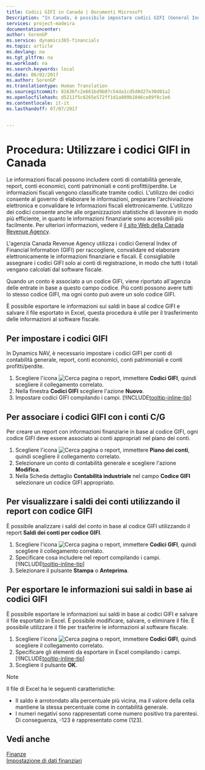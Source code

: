 ```yaml
---
title: Codici GIFI in Canada | Documenti Microsoft
Description: "In Canada, è possibile impostare codici GIFI (General Index of Financial Information) e assegnarli alla registrazione conti"
services: project-madeira
documentationcenter: 
author: SorenGP
ms.service: dynamics365-financials
ms.topic: article
ms.devlang: na
ms.tgt_pltfrm: na
ms.workload: na
ms.search.keywords: local
ms.date: 06/02/2017
ms.author: SorenGP
ms.translationtype: Human Translation
ms.sourcegitcommit: 81636fc2e661bd9b07c54da1cd5d0d27e30d01a2
ms.openlocfilehash: d5211f5c8265e572ff1d1a809b1046ce89f8c1e6
ms.contentlocale: it-it
ms.lasthandoff: 07/07/2017


---
```

# <a name="how-to-work-with-gifi-codes-in-canada"></a>Procedura: Utilizzare i codici GIFI in Canada
Le informazioni fiscali possono includere conti di contabilità generale, report, conti economici, conti patrimoniali e conti profitti/perdite. Le informazioni fiscali vengono classificate tramite codici. L'utilizzo dei codici consente al governo di elaborare le informazioni, preparare l'archiviazione elettronica e convalidare le informazioni fiscali elettronicamente. L'utilizzo dei codici consente anche alle organizzazioni statistiche di lavorare in modo più efficiente, in quanto le informazioni finanziarie sono accessibili più facilmente. Per ulteriori informazioni, vedere il [il sito Web della Canada Revenue Agency](http://www.cra-arc.gc.ca/).

L'agenzia Canada Revenue Agency utilizza i codici General Index of Financial Information (GIFI) per raccogliere, convalidare ed elaborare elettronicamente le informazioni finanziarie e fiscali. È consigliabile assegnare i codici GIFI solo ai conti di registrazione, in modo che tutti i totali vengano calcolati dal software fiscale.

Quando un conto è associato a un codice GIFI, viene riportato all'agenzia delle entrate in base a questo campo codice. Più conti possono avere tutti lo stesso codice GIFI, ma ogni conto può avere un solo codice GIFI.

È possibile esportare le informazioni sui saldi in base al codice GIFI e salvare il file esportato in Excel, questa procedura è utile per il trasferimento delle informazioni al software fiscale.

## <a name="to-set-up-gifi-codes"></a>Per impostare i codici GIFI
In Dynamics NAV, è necessario impostare i codici GIFI per conti di contabilità generale, report, conti economici, conti patrimoniali e conti profitti/perdite.

1. Scegliere l'icona ![Cerca pagina o report](media/ui-search/search_small.png "icona Cerca pagina o report"), immettere **Codici GIFI**, quindi scegliere il collegamento correlato.
2. Nella finestra **Codici GIFI** scegliere l'azione **Nuovo**.
3. Impostare codici GIFI compilando i campi. [!INCLUDE[tooltip-inline-tip](includes/tooltip-inline-tip_md.md)]

## <a name="to-associate-gifi-codes-with-gl-accounts"></a>Per associare i codici GIFI con i conti C/G
Per creare un report con informazioni finanziarie in base al codice GIFI, ogni codice GIFI deve essere associato ai conti appropriati nel piano dei conti.

1. Scegliere l'icona ![Cerca pagina o report](media/ui-search/search_small.png "icona Cerca pagina o report"), immettere **Piano dei conti**, quindi scegliere il collegamento correlato.
2. Selezionare un conto di contabilità generale e scegliere l'azione **Modifica**.
3. Nella Scheda dettaglio **Contabilità industriale** nel campo **Codice GIFI** selezionare un codice GIFI appropriato.

## <a name="to-view-account-balances-using-the-gifi-code-report"></a>Per visualizzare i saldi dei conti utilizzando il report con codice GIFI
È possibile analizzare i saldi del conto in base al codice GIFI utilizzando il report **Saldi dei conti per codice GIFI**.

1. Scegliere l'icona ![Cerca pagina o report](media/ui-search/search_small.png "icona Cerca pagina o report"), immettere **Codici GIFI**, quindi scegliere il collegamento correlato.
2. Specificare cosa includere nel report compilando i campi. [!INCLUDE[tooltip-inline-tip](includes/tooltip-inline-tip_md.md)]
3. Selezionare il pulsante **Stampa** o **Anteprima**.

## <a name="to-export-balance-information-using-gifi-codes"></a>Per esportare le informazioni sui saldi in base ai codici GIFI
È possibile esportare le informazioni sui saldi in base ai codici GIFI e salvare il file esportato in Excel. È possibile modificare, salvare, o eliminare il file. È possibile utilizzare il file per trasferire le informazioni al software fiscale.

1. Scegliere l'icona ![Cerca pagina o report](media/ui-search/search_small.png "icona Cerca pagina o report"), immettere **Codici GIFI**, quindi scegliere il collegamento correlato.
2. Specificare gli elementi da esportare in Excel compilando i campi. [!INCLUDE[tooltip-inline-tip](includes/tooltip-inline-tip_md.md)]
3. Scegliere il pulsante **OK**.

> [!NOTE]  
>   Il file di Excel ha le seguenti caratteristiche:

* Il saldo è arrotondato alla percentuale più vicina, ma il valore della cella mantiene la stessa percentuale come in contabilità generale.
* I numeri negativi sono rappresentati come numero positivo tra parentesi. Di conseguenza, -123 è rappresentato come (123).

## <a name="see-also"></a>Vedi anche
[Finanze](finance.md)   
[Impostazione di dati finanziari](finance-setup-finance.md)


